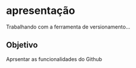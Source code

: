 # apresentação 
Trabalhando com a ferramenta de versionamento...

## Objetivo
Aprsentar as funcionalidades do Github
